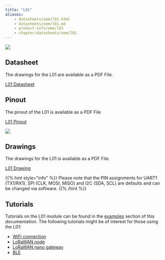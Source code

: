 ```yaml
---
title: "L01"
aliases:
    - datasheets/oem/l01.html
    - datasheets/oem/l01.md
    - product-info/oem/l01
    - chapter/datasheets/oem/l01
---
```


![](/gitbook/assets/l01-1.png) 

## Datasheet

The drawings for the L01 are available as a PDF File.

<a href="/gitbook/assets/specsheets/Pycom_002_Specsheets_L01_v2.pdf" target="_blank"> L01 Datasheet </a>

## Pinout

The pinout of the L01 is available as a PDF File

<a href="/gitbook/assets/l01-pinout.pdf" target="_blank"> L01 Pinout </a>

![](/gitbook/assets/l01-pinout.png)

## Drawings

The drawings for the L01 is available as a PDF File.

<a href="/gitbook/assets/l01-drawing.pdf" target="_blank"> L01 Drawing </a>

{{% hint style="info" %}}
Please note that the PIN assignments for UART1 \(TX1/RX1\), SPI \(CLK, MOSI, MISO\) and I2C \(SDA, SCL\) are defaults and can be changed via software.
{{% /hint %}}

## Tutorials

Tutorials on the L01 module can be found in the [examples](/tutorials/introduction) section of this documentation. The following tutorials might be of  interest for those using the L01:

* [WiFi connection](/tutorials/all/wlan)
* [LoRaWAN node](/tutorials/lora/lorawan-abp)
* [LoRaWAN nano gateway](/tutorials/lora/lorawan-nano-gateway)
* [BLE](/tutorials/all/ble)
